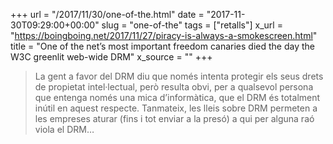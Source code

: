 +++
url = "/2017/11/30/one-of-the.html"
date = "2017-11-30T09:29:00+00:00"
slug = "one-of-the"
tags = ["retalls"]
x_url = "https://boingboing.net/2017/11/27/piracy-is-always-a-smokescreen.html"
title = "One of the net’s most important freedom canaries died the day the W3C greenlit web-wide DRM"
x_source = ""
+++


> La gent a favor del DRM diu que només intenta protegir els seus drets de propietat intel·lectual, però resulta obvi, per a qualsevol persona que entenga només una mica d’informàtica, que el DRM és totalment inútil en aquest respecte. Tanmateix, les lleis sobre DRM permeten a les empreses aturar (fins i tot enviar a la presó) a qui per alguna raó viola el DRM…
